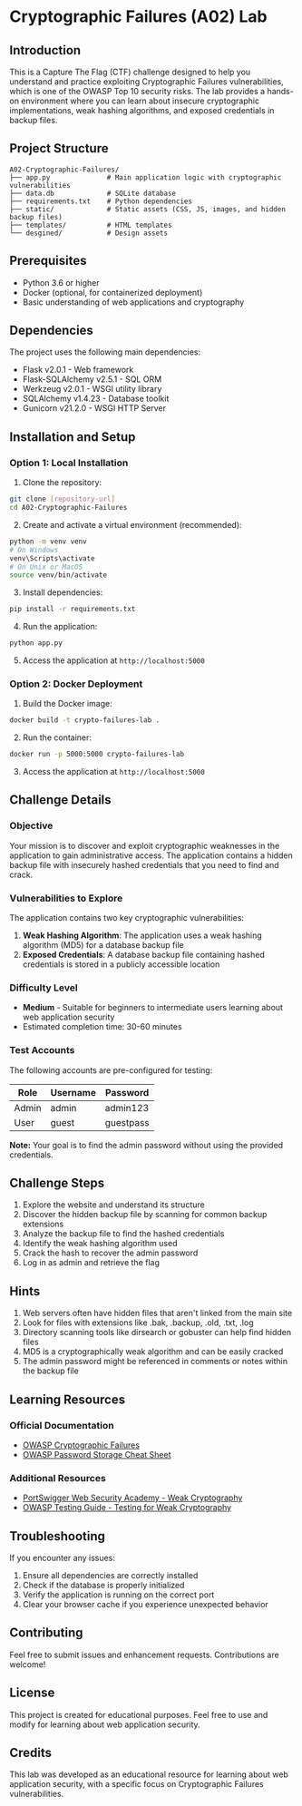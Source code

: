 # Cryptographic Failures (A02) Lab

## Introduction

This is a Capture The Flag (CTF) challenge designed to help you understand and practice exploiting Cryptographic Failures vulnerabilities, which is one of the OWASP Top 10 security risks. The lab provides a hands-on environment where you can learn about insecure cryptographic implementations, weak hashing algorithms, and exposed credentials in backup files.

## Project Structure

```
A02-Cryptographic-Failures/
├── app.py              # Main application logic with cryptographic vulnerabilities
├── data.db             # SQLite database
├── requirements.txt    # Python dependencies
├── static/             # Static assets (CSS, JS, images, and hidden backup files)
├── templates/          # HTML templates
└── desgined/           # Design assets
```

## Prerequisites

- Python 3.6 or higher
- Docker (optional, for containerized deployment)
- Basic understanding of web applications and cryptography

## Dependencies

The project uses the following main dependencies:
- Flask v2.0.1 - Web framework
- Flask-SQLAlchemy v2.5.1 - SQL ORM
- Werkzeug v2.0.1 - WSGI utility library
- SQLAlchemy v1.4.23 - Database toolkit
- Gunicorn v21.2.0 - WSGI HTTP Server

## Installation and Setup

### Option 1: Local Installation

1. Clone the repository:
```bash
git clone [repository-url]
cd A02-Cryptographic-Failures
```

2. Create and activate a virtual environment (recommended):
```bash
python -m venv venv
# On Windows
venv\Scripts\activate
# On Unix or MacOS
source venv/bin/activate
```

3. Install dependencies:
```bash
pip install -r requirements.txt
```

4. Run the application:
```bash
python app.py
```

5. Access the application at `http://localhost:5000`

### Option 2: Docker Deployment

1. Build the Docker image:
```bash
docker build -t crypto-failures-lab .
```

2. Run the container:
```bash
docker run -p 5000:5000 crypto-failures-lab
```

3. Access the application at `http://localhost:5000`

## Challenge Details

### Objective
Your mission is to discover and exploit cryptographic weaknesses in the application to gain administrative access. The application contains a hidden backup file with insecurely hashed credentials that you need to find and crack.

### Vulnerabilities to Explore
The application contains two key cryptographic vulnerabilities:

1. **Weak Hashing Algorithm**: The application uses a weak hashing algorithm (MD5) for a database backup file
2. **Exposed Credentials**: A database backup file containing hashed credentials is stored in a publicly accessible location

### Difficulty Level
- **Medium** - Suitable for beginners to intermediate users learning about web application security
- Estimated completion time: 30-60 minutes

### Test Accounts
The following accounts are pre-configured for testing:

| Role  | Username | Password  |
|-------|----------|-----------|
| Admin | admin    | admin123  |
| User  | guest    | guestpass |

**Note:** Your goal is to find the admin password without using the provided credentials.

## Challenge Steps

1. Explore the website and understand its structure
2. Discover the hidden backup file by scanning for common backup extensions
3. Analyze the backup file to find the hashed credentials
4. Identify the weak hashing algorithm used
5. Crack the hash to recover the admin password
6. Log in as admin and retrieve the flag

## Hints

1. Web servers often have hidden files that aren't linked from the main site
2. Look for files with extensions like .bak, .backup, .old, .txt, .log
3. Directory scanning tools like dirsearch or gobuster can help find hidden files
4. MD5 is a cryptographically weak algorithm and can be easily cracked
5. The admin password might be referenced in comments or notes within the backup file

## Learning Resources

### Official Documentation
- [OWASP Cryptographic Failures](https://owasp.org/Top10/A02_2021-Cryptographic_Failures/)
- [OWASP Password Storage Cheat Sheet](https://cheatsheetseries.owasp.org/cheatsheets/Password_Storage_Cheat_Sheet.html)

### Additional Resources
- [PortSwigger Web Security Academy - Weak Cryptography](https://portswigger.net/web-security/crypto)
- [OWASP Testing Guide - Testing for Weak Cryptography](https://owasp.org/www-project-web-security-testing-guide/latest/4-Web_Application_Security_Testing/09-Testing_for_Weak_Cryptography/README)

## Troubleshooting

If you encounter any issues:
1. Ensure all dependencies are correctly installed
2. Check if the database is properly initialized
3. Verify the application is running on the correct port
4. Clear your browser cache if you experience unexpected behavior

## Contributing

Feel free to submit issues and enhancement requests. Contributions are welcome!

## License

This project is created for educational purposes. Feel free to use and modify for learning about web application security.

## Credits

This lab was developed as an educational resource for learning about web application security, with a specific focus on Cryptographic Failures vulnerabilities. 